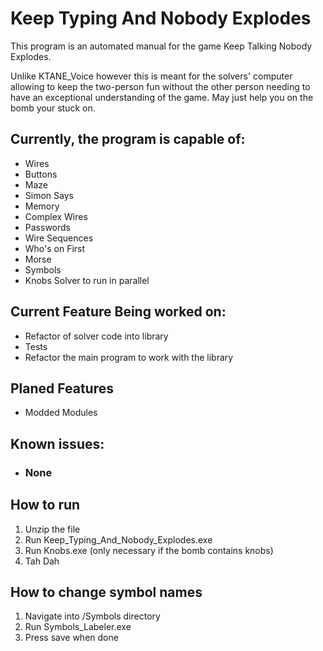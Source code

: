 # Keep Typing And Nobody Explodes

This program is an automated manual for the game Keep Talking Nobody Explodes.

Unlike KTANE_Voice however this is meant for the solvers' computer allowing to keep the two-person fun without the other
person needing to have an exceptional understanding of the game. May just help you on the bomb your stuck on.

## Currently, the program is capable of:

* Wires
* Buttons
* Maze
* Simon Says
* Memory
* Complex Wires
* Passwords
* Wire Sequences
* Who's on First
* Morse
* Symbols
* Knobs Solver to run in parallel

## Current Feature Being worked on:

* Refactor of solver code into library
* Tests
* Refactor the main program to work with the library

## Planed Features

* Modded Modules

## Known issues:

* ### None

## How to run

1. Unzip the file
2. Run Keep_Typing_And_Nobody_Explodes.exe
3. Run Knobs.exe (only necessary if the bomb contains knobs)
4. Tah Dah

## How to change symbol names

1. Navigate into /Symbols directory
2. Run Symbols_Labeler.exe
3. Press save when done
